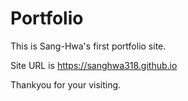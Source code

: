 # Portfolio

This is Sang-Hwa's first portfolio site.

Site URL is https://sanghwa318.github.io

Thankyou for your visiting.
